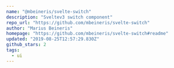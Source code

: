 ```yaml
---
name: "@mbeineris/svelte-switch"
description: "Sveltev3 switch component"
repo_url: "https://github.com/mbeineris/svelte-switch"
author: "Marius Beineris"
homepage: "https://github.com/mbeineris/svelte-switch#readme"
updated: "2019-08-25T12:57:29.830Z"
github_stars: 2
tags: 
  - ui
---
```

